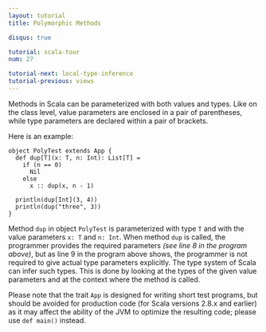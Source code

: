 ```yaml
---
layout: tutorial
title: Polymorphic Methods

disqus: true

tutorial: scala-tour
num: 27

tutorial-next: local-type-inference
tutorial-previous: views
---
```


Methods in Scala can be parameterized with both values and types. Like on the class level, value parameters are enclosed in a pair of parentheses, while type parameters are declared within a pair of brackets.

Here is an example:

    object PolyTest extends App {
      def dup[T](x: T, n: Int): List[T] =
        if (n == 0)
          Nil
        else
          x :: dup(x, n - 1)

      println(dup[Int](3, 4))
      println(dup("three", 3))
    }

Method `dup` in object `PolyTest` is parameterized with type `T` and with the value parameters `x: T` and `n: Int`. When method `dup` is called, the programmer provides the required parameters _(see line 8 in the program above)_, but as line 9 in the program above shows, the programmer is not required to give actual type parameters explicitly. The type system of Scala can infer such types. This is done by looking at the types of the given value parameters and at the context where the method is called.

Please note that the trait `App` is designed for writing short test programs, but should be avoided for production code (for Scala versions 2.8.x and earlier) as it may affect the ability of the JVM to optimize the resulting code; please use `def main()` instead.
